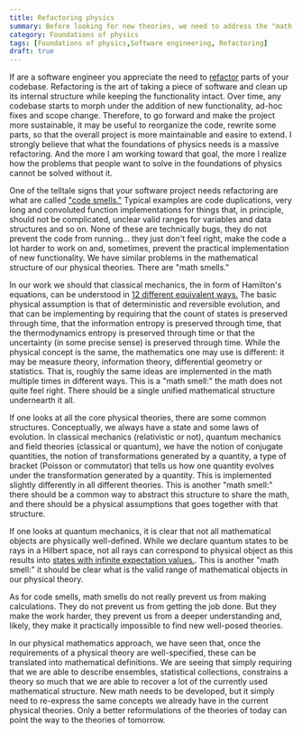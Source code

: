 ```yaml
---
title: Refactoring physics
summary: Before looking for new theories, we need to address the "math smells" of the current ones
category: Foundations of physics
tags: [Foundations of physics,Software engineering, Refactoring]
draft: true
---
```


If are a software engineer you appreciate the need to [refactor](https://en.wikipedia.org/wiki/Code_refactoring) parts of your codebase. Refactoring is the art of taking a piece of software and clean up its internal structure while keeping the functionality intact. Over time, any codebase starts to morph under the addition of new functionality, ad-hoc fixes and scope change. Therefore, to go forward and make the project more sustainable, it may be useful to reorganize the code, rewrite some parts, so that the overall project is more maintainable and easire to extend. I strongly believe that what the foundations of physics needs is a massive refactoring. And the more I am working toward that goal, the more I realize how the problems that people want to solve in the foundations of physics cannot be solved without it.

One of the telltale signs that your software project needs refactoring are what are called ["code smells."](https://en.wikipedia.org/wiki/Code_smell) Typical examples are code duplications, very long and convoluted function implementations for things that, in principle, should not be complicated, unclear valid ranges for variables and data structures and so on. None of these are technically bugs, they do not prevent the code from running... they just don't feel right, make the code a lot harder to work on and, sometimes, prevent the practical implementation of new functionality. We have similar problems in the mathematical structure of our physical theories. There are "math smells."

In our work we should that classical mechanics, the in form of Hamilton's equations, can be understood in [12 different equivalent ways.](https://youtu.be/OhH7OYon0LE) The basic physical assumption is that of deterministic and reversible evolution, and that can be implementing by requiring that the count of states is preserved through time, that the information entropy is preserved through time, that the thermodynamics entropy is preserved through time or that the uncertainty (in some precise sense) is preserved through time. While the physical concept is the same, the mathematics one may use is different: it may be measure theory, information theory, differential geometry or statistics. That is, roughly the same ideas are implemented in the math multiple times in different ways. This is a "math smell:" the math does not quite feel right. There should be a single unified mathematical structure undernearth it all.

If one looks at all the core physical theories, there are some common structures. Conceptually, we always have a state and some laws of evolution. In classical mechanics (relativistic or not), quantum mechanics and field theories (classical or quantum), we have the notion of conjugate quantities, the notion of transformations generated by a quantity, a type of bracket (Poisson or commutator) that tells us how one quantity evolves under the transformation generated by a quantity. This is implemented slightly differently in all different theories. This is another "math smell:" there should be a common way to abstract this structure to share the math, and there should be a physical assumptions that goes together with that structure.

If one looks at quantum mechanics, it is clear that not all mathematical objects are physically well-defined. While we declare quantum states to be rays in a Hilbert space, not all rays can correspond to physical object as this results into [states with infinite expectation values.](https://youtu.be/Grn8AGB9oF8). This is another "math smell:" it should be clear what is the valid range of mathematical objects in our physical theory.

As for code smells, math smells do not really prevent us from making calculations. They do not prevent us from getting the job done. But they make the work harder, they prevent us from a deeper understanding and, likely, they make it practically impossible to find new well-posed theories.

In our physical mathematics approach, we have seen that, once the requirements of a physical theory are well-specified, these can be translated into mathematical definitions. We are seeing that simply requiring that we are able to describe ensembles, statistical collections, constrains a theory so much that we are able to recover a lot of the currently used mathematical structure. New math needs to be developed, but it simply need to re-express the same concepts we already have in the current physical theories. Only a better reformulations of the theories of today can point the way to the theories of tomorrow.